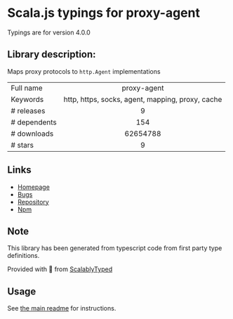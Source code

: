 
# Scala.js typings for proxy-agent

Typings are for version 4.0.0

## Library description:
Maps proxy protocols to `http.Agent` implementations

|                    |                 |
| ------------------ | :-------------: |
| Full name          | proxy-agent |
| Keywords           | http, https, socks, agent, mapping, proxy, cache |
| # releases         | 9 |
| # dependents       | 154 |
| # downloads        | 62654788 |
| # stars            | 9 |

## Links
- [Homepage](https://github.com/TooTallNate/node-proxy-agent)
- [Bugs](https://github.com/TooTallNate/node-proxy-agent/issues)
- [Repository](https://github.com/TooTallNate/node-proxy-agent)
- [Npm](https://www.npmjs.com/package/proxy-agent)
    


## Note
This library has been generated from typescript code from first party type definitions.

Provided with :purple_heart: from [ScalablyTyped](https://github.com/oyvindberg/ScalablyTyped)

## Usage
See [the main readme](../../readme.md) for instructions.



